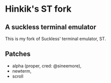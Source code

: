 # Hinkik's ST fork

## A suckless terminal emulator

This is my fork of Suckless' terminal emulator, ST.

## Patches
- alpha (proper, cred: @sineemore),
- newterm,
- scroll
